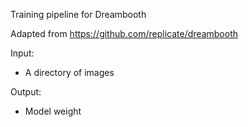 Training pipeline for Dreambooth

Adapted from https://github.com/replicate/dreambooth

Input:
- A directory of images

Output:
- Model weight
